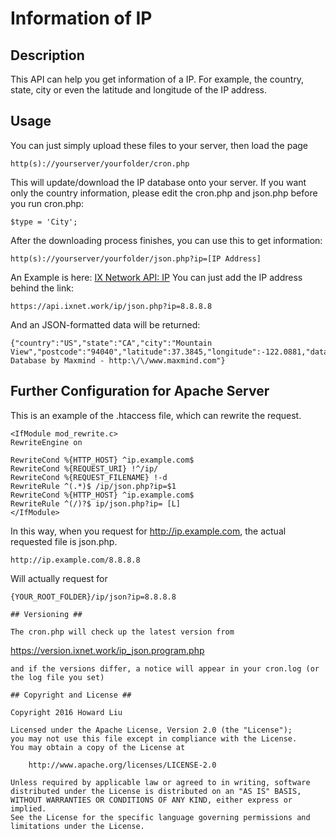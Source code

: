 # Information of IP #

## Description ##

This API can help you get information of a IP.
For example, the country, state, city or even the latitude and longitude of the IP address.

## Usage ##

You can just simply upload these files to your server, then load the page
```
http(s)://yourserver/yourfolder/cron.php
```
This will update/download the IP database onto your server.
If you want only the country information, please edit the cron.php and json.php before you run cron.php:
```
$type = 'City';
```

After the downloading process finishes, you can use this to get information:
```
http(s)://yourserver/yourfolder/json.php?ip=[IP Address]
```

An Example is here: [IX Network API: IP](https://api.ixnet.work/ip/json.php?ip=)
You can just add the IP address behind the link:
```
https://api.ixnet.work/ip/json.php?ip=8.8.8.8
```
And an JSON-formatted data will be returned:
```
{"country":"US","state":"CA","city":"Mountain View","postcode":"94040","latitude":37.3845,"longitude":-122.0881,"database":"GeoIP2Lite Database by Maxmind - http:\/\/www.maxmind.com"}
```

## Further Configuration for Apache Server ##

This is an example of the .htaccess file, which can rewrite the request.
```
<IfModule mod_rewrite.c>
RewriteEngine on

RewriteCond %{HTTP_HOST} ^ip.example.com$
RewriteCond %{REQUEST_URI} !^/ip/
RewriteCond %{REQUEST_FILENAME} !-d
RewriteRule ^(.*)$ /ip/json.php?ip=$1
RewriteCond %{HTTP_HOST} ^ip.example.com$
RewriteRule ^(/)?$ ip/json.php?ip= [L]
</IfModule>
```

In this way, when you request for http://ip.example.com, the actual requested file is json.php.
```
http://ip.example.com/8.8.8.8
```
Will actually request for
```
{YOUR_ROOT_FOLDER}/ip/json?ip=8.8.8.8

## Versioning ##

The cron.php will check up the latest version from 
```
https://version.ixnet.work/ip_json.program.php
```
and if the versions differ, a notice will appear in your cron.log (or the log file you set)

## Copyright and License ##

Copyright 2016 Howard Liu

Licensed under the Apache License, Version 2.0 (the "License");
you may not use this file except in compliance with the License.
You may obtain a copy of the License at

    http://www.apache.org/licenses/LICENSE-2.0

Unless required by applicable law or agreed to in writing, software
distributed under the License is distributed on an "AS IS" BASIS,
WITHOUT WARRANTIES OR CONDITIONS OF ANY KIND, either express or implied.
See the License for the specific language governing permissions and
limitations under the License.